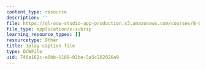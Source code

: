 ```yaml
---
content_type: resource
description: ''
file: https://ol-ocw-studio-app-production.s3.amazonaws.com/courses/8-01sc-classical-mechanics-fall-2016/746a182ca0bb118902be5a5c202026a9_lw9W32ezQhM.srt
file_type: application/x-subrip
learning_resource_types: []
resourcetype: Other
title: 3play caption file
type: OCWFile
uid: 746a182c-a0bb-1189-02be-5a5c202026a9
---
```

